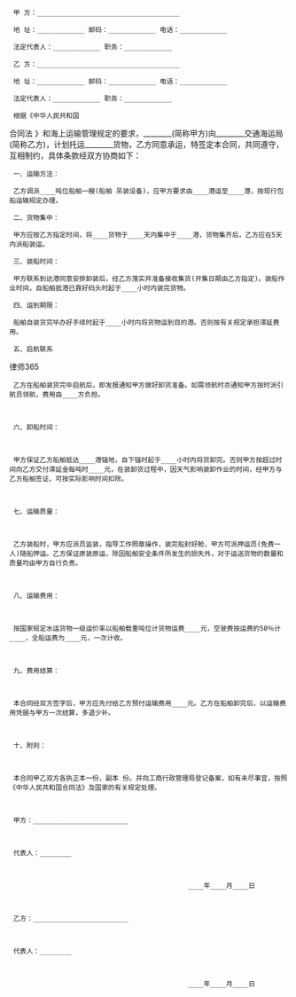 
     甲 方：____________________________________
 
     地 址：____________ 邮码：____________ 电话：____________
 
     法定代表人：____________ 职务：____________
 
     乙 方：____________________________________
 
     地 址：____________ 邮码：____________ 电话：____________
 
     法定代表人：____________ 职务：____________
 
     根据《中华人民共和国
合同法
》和海上运输管理规定的要求，________(简称甲方)向________交通海运局(简称乙方)，计划托运________货物，乙方同意承运，特签定本合同，共同遵守，互相制约，具体条款经双方协商如下：
 
     一、运输方法：
 
     乙方调派____吨位船舶一艘(船舶 吊装设备)，应甲方要求由____港运至____港，按现行包船运输规定办理。
 
     二、货物集中：
 
     甲方应按乙方指定时间，将____货物于____天内集中于____港，货物集齐后，乙方应在5天内派船装运。
 
     三、装船时间：
 
     甲方联系到达港同意安排卸装后，经乙方落实并准备接收集货(开集日期由乙方指定)。装船作业时间，自船舶抵港已靠好码头时起于____小时内装完货物。
 
     四、运到期限：
 
     船舶自装货完毕办好手续时起于____小时内将货物运到目的港。否则按有关规定承担滞延费用。
 
     五、启航联系
 




 
律师365






     乙方在船舶装货完毕启航后，即发报通知甲方做好卸货准备。如需领航时亦通知甲方按时派引航员领航，费用由____方负担。

 

     六、卸船时间：

 

     甲方保证乙方船舶抵达____港锚地，自下锚时起于____小时内将货卸完。否则甲方按超过时间向乙方交付滞延金每吨时____元，在装卸货过程中，因天气影响装卸作业的时间，经甲方与乙方船舶签证，可按实际影响时间扣除。

 

     七、运输质量：

 

     乙方装船时，甲方应派员监装，指导工作照章操作，装完船封好舱，甲方可派押运员(免费一人)随船押运。乙方保证原装原运，除因船舶安全条件所发生的损失外，对于运送货物的数量和质量均由甲方自行负责。

 

     八、运输费用：

 

     按国家规定水运货物一级运价率以船舶载重吨位计货物运费____元，空驶费按运费的50％计____，全船运费为____元，一次计收。

 

     九、费用结算：

 

     本合同经双方签字后，甲方应先付给乙方预付运输费用____元。乙方在船舶卸完后，以运输费用凭据与甲方一次结算，多退少补。

 

     十、附则：

 

     本合同甲乙双方各执正本一份，副本 份。并向工商行政管理局登记备案，如有未尽事宜，按照《中华人民共和国合同法》及国家的有关规定处理。

 

     甲方：________________________

 

     代表人：________

 

                                                 ____年____月____日

 

     乙方：________________________

 

     代表人：________

 

                                                 ____年____月____日

 

    


 

 
 
 
 
 
  


  
 

  


  


  
 
 
 
 

